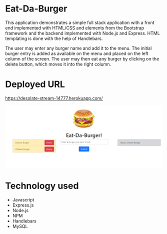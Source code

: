# Eat-Da-Burger

This application demonstrates a simple full stack application with a front end implemented with HTML/CSS and elements from the Bootstrap framework and the backend implemented with Node.js and Express. HTML templating is done with the help of Handlebars.

The user may enter any burger name and add it to the menu. The initial burger entry is added as available on the menu and placed on the left column of the screen. The user may then eat any burger by clicking on the delete button, which moves it into the right column.

# Deployed URL
https://desolate-stream-14777.herokuapp.com/


![Eat-Da-Burger](https://github.com/leronj23/Eat-Da-Burger/blob/master/screenshot/Eat-Da-Burger.JPG)

# Technology used
* Javascript
* Express.js
* Node.js
* NPM
* Handlebars
* MySQL
